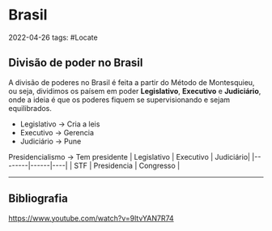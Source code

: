 # Brasil
2022-04-26
tags: #Locate 

## Divisão de poder no Brasil

A divisão de poderes no Brasil é feita a partir do Método de Montesquieu, ou seja, dividimos os paísem em poder **Legislativo**,  **Executivo** e **Judiciário**, onde a ideia é que os poderes fiquem se supervisionando e sejam equilibrados.

* Legislativo → Cria a leis
* Executivo → Gerencia
* Judiciário → Pune

Presidencialismo → Tem presidente
| Legislativo | Executivo | Judiciário|
|--------|------|----|
| STF | Presidencia | Congresso |


-----------------------------------------------
## Bibliografia
https://www.youtube.com/watch?v=9ltvYAN7R74
